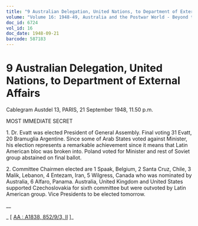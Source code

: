 ```yaml
---
title: "9 Australian Delegation, United Nations, to Department of External Affairs"
volume: "Volume 16: 1948-49, Australia and the Postwar World - Beyond the Region"
doc_id: 6724
vol_id: 16
doc_date: 1948-09-21
barcode: 587183
---
```


# 9 Australian Delegation, United Nations, to Department of External Affairs

Cablegram Austdel 13, PARIS, 21 September 1948, 11.50 p.m.

MOST IMMEDIATE SECRET

1\. Dr. Evatt was elected President of General Assembly. Final voting 31 Evatt, 20 Bramuglia Argentine. Since some of Arab States voted against Minister, his election represents a remarkable achievement since it means that Latin American bloc was broken into. Poland voted for Minister and rest of Soviet group abstained on final ballot.

2\. Committee Chairmen elected are 1 Spaak, Belgium, 2 Santa Cruz, Chile, 3 Malik, Lebanon, 4 Entezam, Iran, 5 Wilgress, Canada who was nominated by Australia, 6 Alfaro, Panama. Australia, United Kingdom and United States supported Czechoslovakia for sixth committee but were outvoted by Latin American group. Vice Presidents to be elected tomorrow.

__

_ [ [AA : A1838, 852/9/3, II](http://www.naa.gov.au/cgi-bin/Search?O=I&Number=587183) ]_
